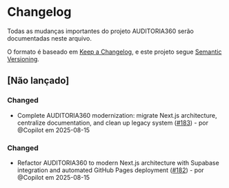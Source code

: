 # Changelog

Todas as mudanças importantes do projeto AUDITORIA360 serão documentadas neste arquivo.

O formato é baseado em [Keep a Changelog](https://keepachangelog.com/pt-BR/1.0.0/),
e este projeto segue [Semantic Versioning](https://semver.org/lang/pt-BR/).

## [Não lançado]

### Changed

- Complete AUDITORIA360 modernization: migrate Next.js architecture, centralize documentation, and clean up legacy system ([#183](https://github.com/Thaislaine997/AUDITORIA360/pull/183)) - por @Copilot em 2025-08-15

### Changed

- Refactor AUDITORIA360 to modern Next.js architecture with Supabase integration and automated GitHub Pages deployment ([#182](https://github.com/Thaislaine997/AUDITORIA360/pull/182)) - por @Copilot em 2025-08-15
